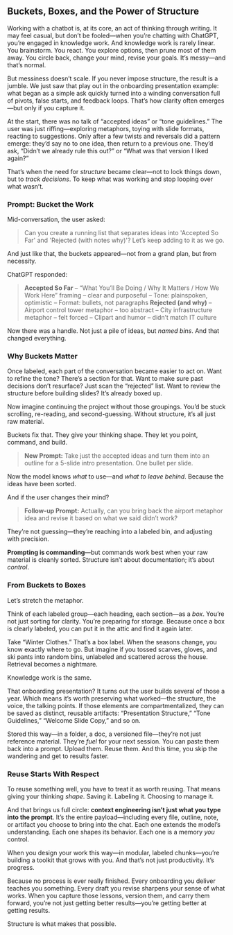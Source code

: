 ## Buckets, Boxes, and the Power of Structure

Working with a chatbot is, at its core, an act of thinking through writing. It may feel casual, but don’t be fooled—when you’re chatting with ChatGPT, you’re engaged in knowledge work. And knowledge work is rarely linear. You brainstorm. You react. You explore options, then prune most of them away. You circle back, change your mind, revise your goals. It’s messy—and that’s normal.

But messiness doesn’t scale. If you never impose structure, the result is a jumble. We just saw that play out in the onboarding presentation example: what began as a simple ask quickly turned into a winding conversation full of pivots, false starts, and feedback loops. That’s how clarity often emerges—but only if you capture it.

At the start, there was no talk of “accepted ideas” or “tone guidelines.” The user was just riffing—exploring metaphors, toying with slide formats, reacting to suggestions. Only after a few twists and reversals did a pattern emerge: they’d say no to one idea, then return to a previous one. They’d ask, “Didn’t we already rule this out?” or “What was that version I liked again?”

That’s when the need for *structure* became clear—not to lock things down, but to *track decisions*. To keep what was working and stop looping over what wasn’t.

### Prompt: Bucket the Work

Mid-conversation, the user asked:

> Can you create a running list that separates ideas into 'Accepted So Far' and 'Rejected (with notes why)'? Let’s keep adding to it as we go.

And just like that, the buckets appeared—not from a grand plan, but from necessity.

ChatGPT responded:

> **Accepted So Far**
> – “What You’ll Be Doing / Why It Matters / How We Work Here” framing – clear and purposeful
> – Tone: plainspoken, optimistic
> – Format: bullets, not paragraphs
> **Rejected (and why)**
> – Airport control tower metaphor – too abstract
> – City infrastructure metaphor – felt forced
> – Clipart and humor – didn’t match IT culture

Now there was a handle. Not just a pile of ideas, but *named bins*. And that changed everything.

### Why Buckets Matter

Once labeled, each part of the conversation became easier to act on. Want to refine the tone? There’s a section for that. Want to make sure past decisions don’t resurface? Just scan the “rejected” list. Want to review the structure before building slides? It’s already boxed up.

Now imagine continuing the project without those groupings. You’d be stuck scrolling, re-reading, and second-guessing. Without structure, it’s all just raw material.

Buckets fix that. They give your thinking shape. They let you point, command, and build.

> **New Prompt:**
> Take just the accepted ideas and turn them into an outline for a 5-slide intro presentation. One bullet per slide.

Now the model knows *what* to use—and *what to leave behind*. Because the ideas have been sorted.

And if the user changes their mind?

> **Follow-up Prompt:**
> Actually, can you bring back the airport metaphor idea and revise it based on what we said didn’t work?

They’re not guessing—they’re reaching into a labeled bin, and adjusting with precision.

**Prompting is commanding**—but commands work best when your raw material is cleanly sorted. Structure isn’t about documentation; it’s about *control*.

### From Buckets to Boxes

Let’s stretch the metaphor.

Think of each labeled group—each heading, each section—as a *box*. You’re not just sorting for clarity. You’re preparing for storage. Because once a box is clearly labeled, you can put it in the attic and find it again later.

Take “Winter Clothes.” That’s a box label. When the seasons change, you know exactly where to go. But imagine if you tossed scarves, gloves, and ski pants into random bins, unlabeled and scattered across the house. Retrieval becomes a nightmare.

Knowledge work is the same.

That onboarding presentation? It turns out the user builds several of those a year. Which means it’s worth preserving what worked—the structure, the voice, the talking points. If those elements are compartmentalized, they can be saved as distinct, reusable artifacts: “Presentation Structure,” “Tone Guidelines,” “Welcome Slide Copy,” and so on.

Stored this way—in a folder, a doc, a versioned file—they’re not just reference material. They’re *fuel* for your next session. You can paste them back into a prompt. Upload them. Reuse them. And this time, you skip the wandering and get to results faster.

### Reuse Starts With Respect

To reuse something well, you have to treat it as worth reusing. That means giving your thinking *shape*. Saving it. Labeling it. Choosing to manage it.

And that brings us full circle: **context engineering isn’t just what you type into the prompt**. It’s the entire payload—including every file, outline, note, or artifact you choose to bring into the chat. Each one extends the model’s understanding. Each one shapes its behavior. Each one is a memory *you* control.

When you design your work this way—in modular, labeled chunks—you’re building a toolkit that grows with you. And that’s not just productivity. It’s progress.

Because no process is ever really finished. Every onboarding you deliver teaches you something. Every draft you revise sharpens your sense of what works. When you capture those lessons, version them, and carry them forward, you’re not just getting better results—you’re getting better at getting results.

Structure is what makes that possible.
